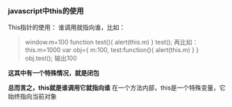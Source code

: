 ### javascript中this的使用
This指针的使用：
谁调用就指向谁，比如：
> window.m=100
function test(){
alert(this.m)
}
test();
再比如：
this.m=1000
var obj={
m:100,
test:function(){
    alert(this.m)
  }
}
obj.test();
输出100

**这其中有一个特殊情况，就是闭包**


**总而言之，this就是谁调用它就指向谁**
在一个方法内部，this是一个特殊变量，它始终指向当前对象
